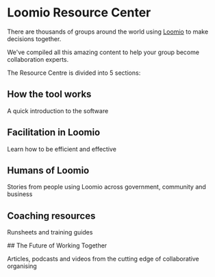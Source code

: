 # Loomio Resource Center

There are thousands of groups around the world using [Loomio](http://loomio.org) to make decisions together.

We've compiled all this amazing content to help your group become collaboration experts.

The Resource Centre is divided into 5 sections:

<div class="tile tile-1">
<h2>How the tool works</h2>
<p>A quick introduction to the software</p>
</div>

<div class="tile tile-2">
<h2>Facilitation in Loomio</h2>
<p>Learn how to be efficient and effective</p>
</div>

<div class="tile tile-3">
<h2>Humans of Loomio</h2>
<p>Stories from people using Loomio across government, community and business</p>
</div>

<div class="tile tile-4">
<h2>Coaching resources</h2>
<p>Runsheets and training guides</p>
</div>

<div class="tile tile-5">
## The Future of Working Together

Articles, podcasts and videos from the cutting edge of collaborative organising
</div>
